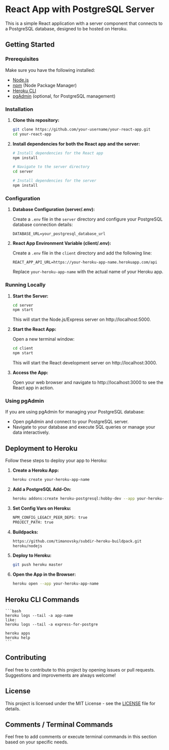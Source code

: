 # React App with PostgreSQL Server

This is a simple React application with a server component that connects to a PostgreSQL database, designed to be hosted on Heroku.

## Getting Started

### Prerequisites

Make sure you have the following installed:

- [Node.js](https://nodejs.org/)
- [npm](https://www.npmjs.com/) (Node Package Manager)
- [Heroku CLI](https://devcenter.heroku.com/articles/heroku-cli)
- [pgAdmin](https://www.pgadmin.org/) (optional, for PostgreSQL management)

### Installation

1. **Clone this repository:**

    ```bash
    git clone https://github.com/your-username/your-react-app.git
    cd your-react-app
    ```

2. **Install dependencies for both the React app and the server:**

    ```bash
    # Install dependencies for the React app
    npm install

    # Navigate to the server directory
    cd server

    # Install dependencies for the server
    npm install
    ```

### Configuration

1. **Database Configuration (server/.env):**

    Create a `.env` file in the `server` directory and configure your PostgreSQL database connection details:

    ```dotenv
    DATABASE_URL=your_postgresql_database_url
    ```

2. **React App Environment Variable (client/.env):**

    Create a `.env` file in the `client` directory and add the following line:

    ```dotenv
    REACT_APP_API_URL=https://your-heroku-app-name.herokuapp.com/api
    ```

    Replace `your-heroku-app-name` with the actual name of your Heroku app.

### Running Locally

1. **Start the Server:**

    ```bash
    cd server
    npm start
    ```

    This will start the Node.js/Express server on http://localhost:5000.

2. **Start the React App:**

    Open a new terminal window:

    ```bash
    cd client
    npm start
    ```

    This will start the React development server on http://localhost:3000.

3. **Access the App:**

    Open your web browser and navigate to http://localhost:3000 to see the React app in action.

### Using pgAdmin

If you are using pgAdmin for managing your PostgreSQL database:

- Open pgAdmin and connect to your PostgreSQL server.
- Navigate to your database and execute SQL queries or manage your data interactively.

## Deployment to Heroku

Follow these steps to deploy your app to Heroku:

1. **Create a Heroku App:**

    ```bash
    heroku create your-heroku-app-name
    ```

2. **Add a PostgreSQL Add-On:**

    ```bash
    heroku addons:create heroku-postgresql:hobby-dev --app your-heroku-app-name
    ```

3. **Set Config Vars on Heroku:**

    ```bash
    NPM_CONFIG_LEGACY_PEER_DEPS: true
    PROJECT_PATH: true
    ```

3. **Buildpacks:**

    ```bash
    https://github.com/timanovsky/subdir-heroku-buildpack.git
    heroku/nodejs
    ```

4. **Deploy to Heroku:**

    ```bash
    git push heroku master
    ```

5. **Open the App in the Browser:**

    ```bash
    heroku open --app your-heroku-app-name
    ```

## Heroku CLI Commands
    
    ```bash
    heroku logs --tail -a app-name
    like:
    heroku logs --tail -a express-for-postgre
    
    heroku apps
    heroku help
    ```

## Contributing

Feel free to contribute to this project by opening issues or pull requests. Suggestions and improvements are always welcome!

## License

This project is licensed under the MIT License - see the [LICENSE](LICENSE) file for details.

## Comments / Terminal Commands

Feel free to add comments or execute terminal commands in this section based on your specific needs.
